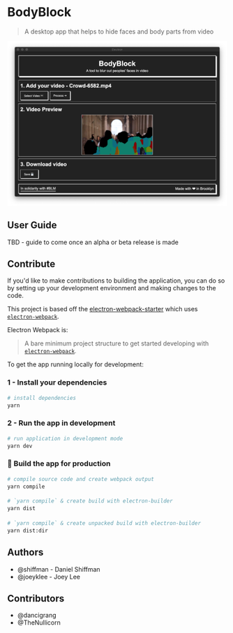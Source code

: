 # BodyBlock
> A desktop app that helps to hide faces and body parts from video

![User interface for BodyBlock](assets/ui.png)

## User Guide

TBD - guide to come once an alpha or beta release is made


## Contribute

If you'd like to make contributions to building the application, you can do so by setting up your development environment and making changes to the code. 

This project is based off the [electron-webpack-starter](https://github.com/electron-userland/electron-webpack) which uses [`electron-webpack`](https://github.com/electron-userland/electron-webpack).

Electron Webpack is:
> A bare minimum project structure to get started developing with [`electron-webpack`](https://github.com/electron-userland/electron-webpack).

To get the app running locally for development:

### 1 - Install your dependencies

```bash
# install dependencies
yarn
```

### 2 - Run the app in development

```sh
# run application in development mode
yarn dev
```

### 🚀 Build the app for production

```sh
# compile source code and create webpack output
yarn compile

# `yarn compile` & create build with electron-builder
yarn dist

# `yarn compile` & create unpacked build with electron-builder
yarn dist:dir
```

## Authors
* @shiffman - Daniel Shiffman
* @joeyklee - Joey Lee

## Contributors
* @dancigrang
* @TheNullicorn